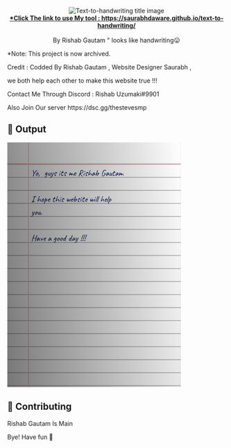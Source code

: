<p align="center">
<img alt="Text-to-handwriting title image" src="https://res.cloudinary.com/saurabhdaware/image/upload/w_400/v1586015094/saurabh2019/text-to-handwriting-title.png" /> 
<br/><b><a href="https://saurabhdaware.github.io/text-to-handwriting/">*Click The link to use My tool : https://saurabhdaware.github.io/text-to-handwriting/</a></b><br/><br/>By Rishab Gautam " 
  looks like handwriting😛
                                                                                                                                                  
</p>

*Note: This project is now archived.

</p>

Credit : Codded By Rishab Gautam , Website Designer Saurabh , 
</p>
we both help each other to make this website true !!!
</p>
Contact Me Through Discord : Rishab Uzumaki#9901
</p>
Also Join Our server https://dsc.gg/thestevesmp

## 🌠 Output

<img width="400" alt="Sample image of output" src="sample.jpeg" />

## 🤗 Contributing

Rishab Gautam Is Main

Bye!
Have fun 🦄
